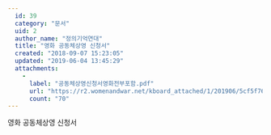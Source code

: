 ```yaml
---
  id: 39
  category: "문서"
  uid: 2
  author_name: "정의기억연대"
  title: "영화 공동체상영 신청서"
  created: "2018-09-07 15:23:05"
  updated: "2019-06-04 13:45:29"
  attachments: 
    - 
      label: "공동체상영신청서영화전부포함.pdf"
      url: "https://r2.womenandwar.net/kboard_attached/1/201906/5cf5f76993e6b3347388.pdf"
      count: "70"
---
```

영화 공동체상영 신청서